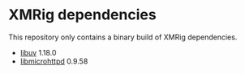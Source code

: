 # XMRig dependencies
This repository only contains a binary build of XMRig dependencies. 

* [libuv](https://github.com/libuv/libuv) 1.18.0
* [libmicrohttpd](https://www.gnu.org/software/libmicrohttpd) 0.9.58 
